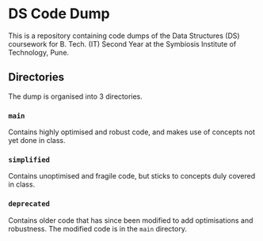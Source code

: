 # DS Code Dump

This is a repository containing code dumps of the Data Structures (DS) coursework for B. Tech. (IT) Second Year at the Symbiosis Institute of Technology, Pune.

## Directories
The dump is organised into 3 directories.

### `main`
Contains highly optimised and robust code, and makes use of concepts not yet done in class.

### `simplified`
Contains unoptimised and fragile code, but sticks to concepts duly covered in class.

### `deprecated`
Contains older code that has since been modified to add optimisations and robustness. The modified code is in the `main` directory.
